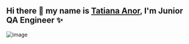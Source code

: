 ## Hi there 👋 my name is [Tatiana Anor](https://www.linkedin.com/in/tatiana-anor/), I'm Junior QA Engineer ✨
![image](https://user-images.githubusercontent.com/118332660/204694043-47bb629b-7102-49a7-8308-ada220619f74.png)

